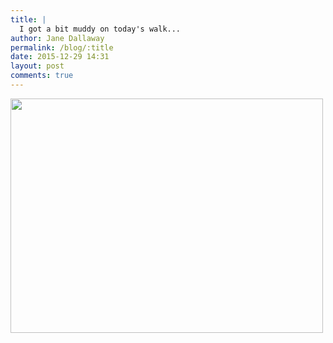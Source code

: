 ```yaml
---
title: |
  I got a bit muddy on today's walk...
author: Jane Dallaway
permalink: /blog/:title
date: 2015-12-29 14:31
layout: post
comments: true
---
```


<div><a href="//static.skitters.dallaway.com/tp_IMG_5419.JPG"><img src="//static.skitters.dallaway.com/tp_thumb_IMG_5419.JPG" width="500" height="375"/></a></div>



  

      
